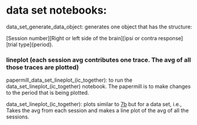 
# data set notebooks: 

data_set_generate_data_object: 
generates one object that has the structure:

[Session number][Right or left side of the brain][ipsi or contra response][trial type]{period}.

### lineplot (each session avg contributes one trace. The avg of all those traces are plotted)


papermill_data_set_lineplot_(ic_together): 
to run the data_set_lineplot_(ic_together) notebook. The papermill is to make changes to the period that is being plotted.

data_set_lineplot_(ic_together): 
plots similar to 
[7b](https://github.com/gilmandelbaum/analysis-pipeline-for-photometry_ex/blob/master/Nb_7x_plots/Notebook_7_b.ipynb) 
but for a data set, i.e., Takes the avg from each session and makes a line plot of the avg of all the sessions. 

